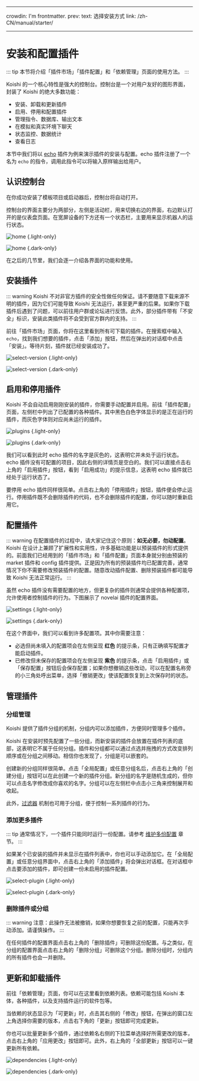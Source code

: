 - - -
crowdin: I'm frontmatter. prev: text: 选择安装方式 link: /zh-CN/manual/starter/
- - -

# 安装和配置插件

::: tip
本节将介绍「插件市场」「插件配置」和「依赖管理」页面的使用方法。
:::

Koishi 的一个核心特性是强大的控制台。控制台是一个对用户友好的图形界面，封装了 Koishi 的绝大多数功能：

- 安装、卸载和更新插件
- 启用、停用和配置插件
- 管理指令、数据库、输出文本
- 在模拟和真实环境下聊天
- 状态监控、数据统计
- 查看日志

本节中我们将以 [echo](../../plugins/common/echo.md) 插件为例来演示插件的安装与配置。echo 插件注册了一个名为 `echo` 的指令，调用此指令可以将输入原样输出给用户。

## 认识控制台

在你成功安装了模板项目或启动器后，控制台将自动打开。

控制台的界面主要分为两部分，左侧是活动栏，用来切换右边的界面，右边默认打开的是仪表盘页面。在宽屏设备的下方还有一个状态栏，主要用来显示机器人的运行状态。

![home](/manual/console/home.light.webp) {.light-only}

![home](/manual/console/home.dark.webp) {.dark-only}

在之后的几节里，我们会逐一介绍各界面的功能和使用。

## 安装插件

::: warning
Koishi 不对非官方插件的安全性做任何保证。请不要随意下载来源不明的插件，因为它们可能导致 Koishi 无法运行，甚至更严重的后果。如果你下载插件后遇到了问题，可以前往用户群或论坛进行反馈。此外，部分插件带有「不安全」标识，安装此类插件将不会受到官方群内的支持。
:::

前往「插件市场」页面，你将在这里看到所有可下载的插件。在搜索框中输入 `echo`，找到我们想要的插件，点击「添加」按钮，然后在弹出的对话框中点击「安装」。等待片刻，插件就已经安装成功了。

![select-version](/manual/console/select-version.light.webp) {.light-only}

![select-version](/manual/console/select-version.dark.webp) {.dark-only}

## 启用和停用插件

Koishi 不会自动启用刚刚安装的插件，你需要手动配置并启用。前往「插件配置」页面，左侧栏中列出了已配置的各种插件。其中<span class="light-only">黑色</span><span class="dark-only">白色</span>字体显示的是正在运行的插件，而灰色字体则对应尚未运行的插件。

![plugins](/manual/console/plugins.light.webp) {.light-only}

![plugins](/manual/console/plugins.dark.webp) {.dark-only}

我们可以看到此时 echo 插件的名字是灰色的，这表明它并未处于运行状态。echo 插件没有可配置的项目，因此右侧的详情页是空白的。我们可以直接点击右上角的「启用插件」按钮，看到「启用成功」的提示信息，这表明 echo 插件就已经处于运行状态了。

要停用 echo 插件同样很简单。点击右上角的「停用插件」按钮，插件便会停止运行。停用插件既不会删除插件的代码，也不会删除插件的配置，你可以随时重新启用它。

## 配置插件

::: warning
在配置插件的过程中，请大家记住这个原则：**如无必要，勿动配置**。Koishi 在设计上兼顾了扩展性和实用性，许多基础功能是以预装插件的形式提供的。前面我们已经用到的「插件市场」和「插件配置」页面本身就分别由预装的 market 插件和 config 插件提供。正是因为所有的预装插件均已配置完善，通常情况下你不需要修改预装插件的配置。随意改动插件配置、删除预装插件都可能导致 Koishi 无法正常运行。
:::

虽然 echo 插件没有需要配置的地方，但更复杂的插件则通常会提供各种配置项，允许使用者控制插件的行为。下图展示了 novelai 插件的配置界面。

![settings](/manual/console/settings.light.webp) {.light-only}

![settings](/manual/console/settings.dark.webp) {.dark-only}

在这个界面中，我们可以看到许多配置项。其中你需要注意：

- 必选但尚未填入的配置项会在左侧呈现 <span style="font-weight: bold; color: var(--vp-c-red-1)">红色</span> 的提示条，只有正确填写配置才能启动插件。
- 已修改但未保存的配置项会在左侧呈现 <span style="font-weight: bold; color: var(--vp-c-indigo-1)">紫色</span> 的提示条，点击「启用插件」或「保存配置」按钮后会保存配置；如果你想撤销这些改动，可以在配置名称旁的小三角处呼出菜单，选择「撤销更改」使该配置恢复到上次保存时的状态。

## 管理插件

### 分组管理

Koishi 提供了插件分组的机制，分组内可以添加插件，方便同时管理多个插件。

Koishi 在安装时预先配置了一些分组，而新安装的插件会放置在插件列表的底部，这表明它不属于任何分组。插件和分组都可以通过点选并拖拽的方式改变排列顺序或在分组之间移动。相信你也发现了，分组是可以嵌套的。

创建新的分组同样很简单。点击「全局配置」或任意分组名后，点击右上角的「创建分组」按钮可以在此创建一个新的插件分组。新分组的名字是随机生成的，但你可以点击名字修改成你喜欢的名字。分组可以在左侧栏中点击小三角来控制展开和收起。

此外，[过滤器](../usage/customize.md#过滤器) 机制也可用于分组，便于控制一系列插件的行为。

### 添加更多插件

::: tip
通常情况下，一个插件只能同时运行一份配置。请参考 [维护多份配置](../recipe/multiple.md) 章节。
:::

如果某个已安装的插件并未显示在插件列表中，你也可以手动添加它。在「全局配置」或任意分组界面中，点击右上角的「添加插件」将会弹出对话框。在对话框中点击要添加的插件，即可创建一份未启用的插件配置。

![select-plugin](/manual/console/select-plugin.light.webp) {.light-only}

![select-plugin](/manual/console/select-plugin.dark.webp) {.dark-only}

### 删除插件或分组

::: warning
注意：此操作无法被撤销，如果你想要恢复之前的配置，只能再次手动添加。请谨慎操作。
:::

在任何插件的配置界面点击右上角的「删除插件」可删除这份配置。与之类似，在分组的配置界面点击右上角的「删除分组」可删除这个分组。删除分组时，分组内的所有插件也会一并删除。

## 更新和卸载插件

前往「依赖管理」页面，你可以在这里看到依赖列表。依赖可能包括 Koishi 本体，各种插件，以及支持插件运行的软件包等。

当依赖的状态显示为「可更新」时，点击其右侧的「修改」按钮，在弹出的窗口左上角选择你需要的版本，点击右下角的「更新」按钮即可完成更新。

你也可以批量更新多个插件，通过依赖名右侧的下拉菜单选择好所需更改的版本，点击右上角的「应用更改」按钮即可。此外，右上角的「全部更新」按钮可以一键更新所有依赖。

![dependencies](/manual/console/dependencies.light.webp) {.light-only}

![dependencies](/manual/console/dependencies.dark.webp) {.dark-only}
